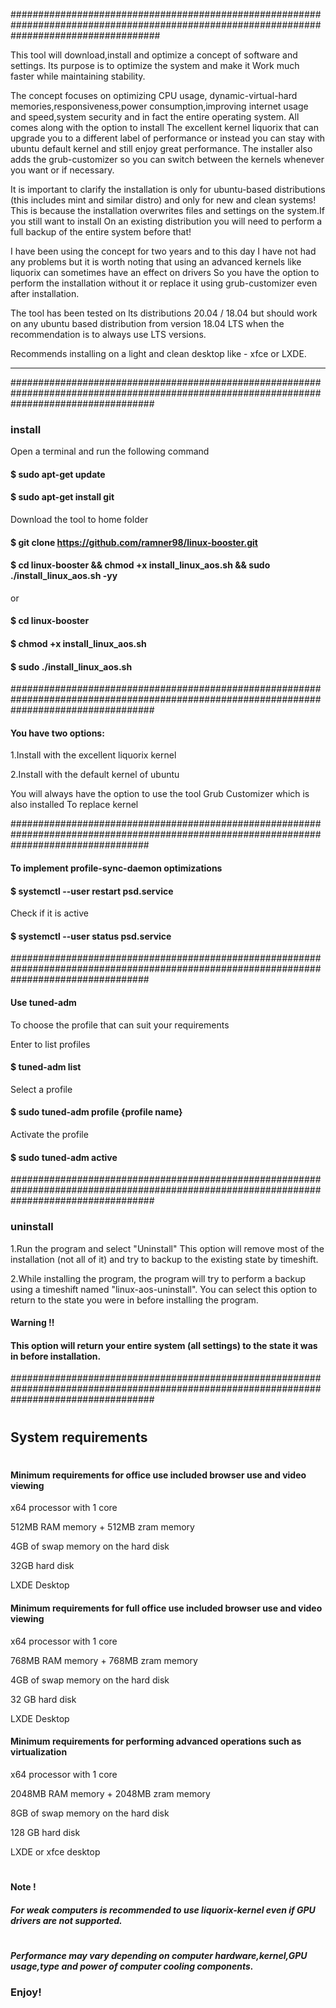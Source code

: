 

###########################################################################################################################################

This tool will download,install and optimize a concept of software and settings.
Its purpose is to optimize the system and make it
Work much faster while maintaining stability.

The concept focuses on optimizing CPU usage, dynamic-virtual-hard memories,responsiveness,power consumption,improving internet usage and speed,system security and in fact the entire operating system.
All comes along with the option to install The excellent kernel liquorix that can upgrade you to a different label of performance or instead you can stay with ubuntu default kernel and still enjoy great performance.
The installer also adds the grub-customizer so you can switch between the kernels whenever you want or if necessary.

It is important to clarify the installation is only for ubuntu-based distributions (this includes mint and similar distro) and only for new and clean systems!
This is because the installation overwrites files and settings on the system.If you still want to install On an existing distribution you will need to perform a full backup of the entire system before that!

I have been using the concept for two years and to this day I have not had any problems but it is worth noting that using an advanced kernels like liquorix can sometimes have an effect on drivers
So you have the option to perform the installation without it or replace it using grub-customizer even after installation.

The tool has been tested on lts distributions 20.04 / 18.04 but should work on any ubuntu based distribution from version 18.04 LTS when the recommendation is to always use LTS versions.

Recommends installing on a light and clean desktop like - xfce or LXDE.

******************************************************************************************************************************************
##########################################################################################################################################


### install


Open a terminal and run the following command

#### $ sudo apt-get update

#### $ sudo apt-get install git

Download the tool to home folder

#### $ git clone https://github.com/ramner98/linux-booster.git

#### $ cd linux-booster && chmod +x install_linux_aos.sh && sudo ./install_linux_aos.sh -yy

or

#### $ cd linux-booster

#### $ chmod +x install_linux_aos.sh

#### $ sudo ./install_linux_aos.sh

##########################################################################################################################################

#### You have two options:

1.Install with the excellent liquorix kernel

2.Install with the default kernel of ubuntu

You will always have the option to use the tool Grub Customizer which is also installed To replace kernel

#########################################################################################################################################

#### To implement profile-sync-daemon optimizations 

#### $ systemctl --user restart psd.service

Check if it is active

#### $ systemctl --user status psd.service

#########################################################################################################################################

#### Use tuned-adm

To choose the profile that can suit your requirements

Enter to list profiles 

#### $ tuned-adm list

Select a profile

#### $ sudo tuned-adm profile {profile name}

Activate the profile

#### $ sudo tuned-adm active

##########################################################################################################################################

### uninstall

1.Run the program and select "Uninstall"
This option will remove most of the installation (not all of it) and try to backup to the existing state by timeshift. 

2.While installing the program, the program will try to perform a backup using a timeshift named
"linux-aos-uninstall". You can select this option to return to the state you were in before installing the program.

#### Warning !!
#### This option will return your entire system (all settings) to the state it was in before installation. 

##########################################################################################################################################

#
#
## System requirements
#

#### Minimum requirements for office use included browser use and video viewing

x64 processor with 1 core

512MB RAM memory + 512MB zram memory

4GB of swap memory on the hard disk

32GB hard disk

LXDE Desktop

#### Minimum requirements for full office use included browser use and video viewing

x64 processor with 1 core

768MB RAM memory + 768MB zram memory

4GB of swap memory on the hard disk

32 GB hard disk

LXDE Desktop

#### Minimum requirements for performing advanced operations such as virtualization

x64 processor with 1 core

2048MB RAM memory + 2048MB zram memory

8GB of swap memory on the hard disk

128 GB hard disk

LXDE or xfce desktop

#
#
#### Note ! 
##### For weak computers is recommended to use liquorix-kernel even if GPU drivers are not supported.
#
#
##### Performance may vary depending on computer hardware,kernel,GPU usage,type and power of computer cooling components.


### Enjoy!
